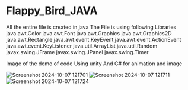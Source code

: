 # Flappy_Bird_JAVA
All the entire file is created in java 
The File is using following Libraries
java.awt.Color
java.awt.Font
java.awt.Graphics
java.awt.Graphics2D
java.awt.Rectangle
java.awt.event.KeyEvent
java.awt.event.ActionEvent
java.awt.event.KeyListener
java.util.ArrayList
java.util.Random
javax.swing.JFrame
javax.swing.JPanel
javax.swing.Timer


Image of the demo of code Using unity And C# for animation and image

![Screenshot 2024-10-07 121701](https://github.com/user-attachments/assets/a00e4564-7970-429c-9d7a-a9207393ffc1)
![Screenshot 2024-10-07 121711](https://github.com/user-attachments/assets/a81194a9-ec5f-4184-bb3d-6e4244fcd957)
![Screenshot 2024-10-07 121724](https://github.com/user-attachments/assets/a16faffd-cf53-4add-a44d-d9ac875c0e56)
